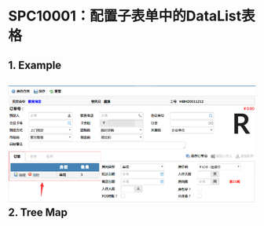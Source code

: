 # SPC10001：配置子表单中的DataList表格

## 1. Example

## ![](/engine/spec/component/img/op-003-01.png)2. Tree Map



